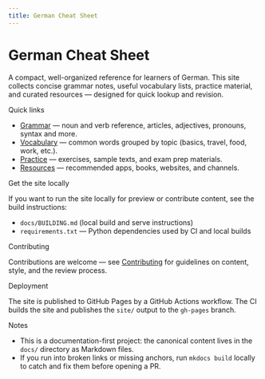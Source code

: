 ```yaml
---
title: German Cheat Sheet
---
```


# German Cheat Sheet

A compact, well-organized reference for learners of German. This site collects concise grammar notes, useful vocabulary lists, practice material, and curated resources — designed for quick lookup and revision.

Quick links

- [Grammar](grammar/README.md) — noun and verb reference, articles, adjectives, pronouns, syntax and more.
- [Vocabulary](vocabulary/README.md) — common words grouped by topic (basics, travel, food, work, etc.).
- [Practice](practice/README.md) — exercises, sample texts, and exam prep materials.
- [Resources](resources/README.md) — recommended apps, books, websites, and channels.

Get the site locally

If you want to run the site locally for preview or contribute content, see the build instructions:

- `docs/BUILDING.md` (local build and serve instructions)
- `requirements.txt` — Python dependencies used by CI and local builds

Contributing

Contributions are welcome — see [Contributing](contributing.md) for guidelines on content, style, and the review process.

Deployment

The site is published to GitHub Pages by a GitHub Actions workflow. The CI builds the site and publishes the `site/` output to the `gh-pages` branch.

Notes

- This is a documentation-first project: the canonical content lives in the `docs/` directory as Markdown files.
- If you run into broken links or missing anchors, run `mkdocs build` locally to catch and fix them before opening a PR.

